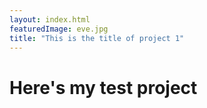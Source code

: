 ```yaml
---
layout: index.html
featuredImage: eve.jpg
title: "This is the title of project 1"
---
```


# Here's my test project